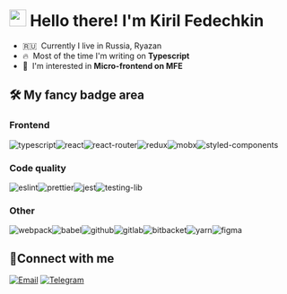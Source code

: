 # <img src="https://media.giphy.com/media/hvRJCLFzcasrR4ia7z/giphy.gif" width="30px"> Hello there! I'm Kiril Fedechkin

- 🇷🇺 &nbsp;Currently I live in Russia, Ryazan
- 🔥 &nbsp;Most of the time I'm writing on **Typescript**
- 🍕 &nbsp;I'm interested in **Micro-frontend on MFE**

## 🛠 My fancy badge area
### Frontend
![typescript](https://img.shields.io/badge/TypeScript-007ACC?style=for-the-badge&logo=typescript&logoColor=white)![react](https://img.shields.io/badge/React-20232A?style=for-the-badge&logo=react&logoColor=61DAFB)![react-router](https://img.shields.io/badge/React_Router-CA4245?style=for-the-badge&logo=react-router&logoColor=white)![redux](https://img.shields.io/badge/Redux-593D88?style=for-the-badge&logo=redux&logoColor=white)![mobx](https://img.shields.io/badge/mobx-E34F26?style=for-the-badge&logo=mobx&logoColor=white)![styled-components](https://img.shields.io/badge/styled--components-DB7093?style=for-the-badge&logo=styled-components&logoColor=white)
### Code quality
![eslint](https://img.shields.io/badge/eslint-3A33D1?style=for-the-badge&logo=eslint&logoColor=white)![prettier](https://img.shields.io/badge/prettier-1A2C34?style=for-the-badge&logo=prettier&logoColor=F7BA3E)![jest](https://img.shields.io/badge/Jest-323330?style=for-the-badge&logo=Jest&logoColor=white)![testing-lib](https://img.shields.io/badge/testing%20library-323330?style=for-the-badge&logo=testing-library&logoColor=red)
### Other
![webpack](https://img.shields.io/badge/webpack-00A1E9?style=for-the-badge&logo=webpack&logoColor=white)![babel](https://img.shields.io/badge/babel-EAB300?style=for-the-badge&logo=babel&logoColor=white)![github](https://img.shields.io/badge/GitHub-100000?style=for-the-badge&logo=github&logoColor=white)![gitlab](https://img.shields.io/badge/GitLab-330F63?style=for-the-badge&logo=gitlab&logoColor=white)![bitbacket](https://img.shields.io/badge/Bitbucket-0747a6?style=for-the-badge&logo=bitbucket&logoColor=white)![yarn](https://img.shields.io/badge/yarn-%232E87FB.svg?&style=for-the-badge&logo=yarn&logoColor=white)![figma](https://img.shields.io/badge/Figma-F24E1E?style=for-the-badge&logo=figma&logoColor=white)

## 🤝Connect with me
[![Email](https://img.shields.io/badge/mail-3A76F0?style=for-the-badge&logo=mail&logoColor=white)](fedechkin-kiril@mail.ru)
[![Telegram](https://img.shields.io/badge/Telegram-2CA5E0?style=for-the-badge&logo=telegram&logoColor=white)](https://t.me/kfedechkin)

